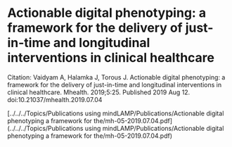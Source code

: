 # Actionable digital phenotyping: a framework for the delivery of just-in-time and longitudinal interventions in clinical healthcare

Citation: Vaidyam A, Halamka J, Torous J. Actionable digital phenotyping: a framework for the delivery of just-in-time and longitudinal interventions in clinical healthcare. Mhealth. 2019;5:25. Published 2019 Aug 12. doi:10.21037/mhealth.2019.07.04

[../../../Topics/Publications using mindLAMP/Publications/Actionable digital phenotyping a framework for the/mh-05-2019.07.04.pdf](../../../Topics/Publications using mindLAMP/Publications/Actionable digital phenotyping a framework for the/mh-05-2019.07.04.pdf)